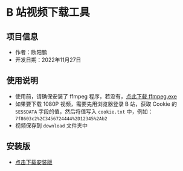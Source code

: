 # B 站视频下载工具

## 项目信息

- 作者：欧阳鹏
- 开发日期：2022年11月27日

## 使用说明

- 使用前，请确保安装了 ffmpeg 程序，若没有，[点此下载 ffmpeg.exe](https://github.com/oyps/python-projects/releases/download/2022.11.27/ffmpeg.exe)
- 如果要下载 1080P 视频，需要先用浏览器登录 B 站，获取 Cookie 的 `SESSDATA` 字段的值，然后将值写入 `cookie.txt` 中，例如：`7f8603c2%2C3456724444%2D12345%2Ab2`
- 视频保存到 `download` 文件夹中

## 安装版

- [点击下载安装版](https://github.com/oyps/python-projects/releases/download/2022.11.27/Bilibili_download.zip)